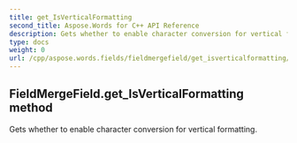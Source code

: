 ```yaml
---
title: get_IsVerticalFormatting
second_title: Aspose.Words for C++ API Reference
description: Gets whether to enable character conversion for vertical formatting. 
type: docs
weight: 0
url: /cpp/aspose.words.fields/fieldmergefield/get_isverticalformatting/
---
```

## FieldMergeField.get_IsVerticalFormatting method


Gets whether to enable character conversion for vertical formatting. 

